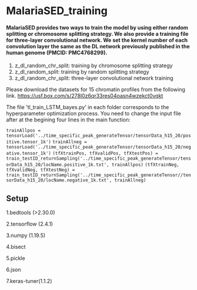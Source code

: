# MalariaSED_training
#### MalariaSED provides two ways to train the model by using either random splitting or chromosome splitting strategy. We also provide a training file for three-layer convolutional network. We set the kernel number of each convolution layer the same as the DL network previously published in the human genome (PMCID: PMC4768299). 

1. z_dl_random_chr_split: training by chromosome splitting strategy
2. z_dl_random_split: training by random splitting strategy
3. z_dl_random_chr_split: three-layer convolutional network training

Please download the datasets for 15 chromatin profiles from the following link. 
https://usf.box.com/s/278l0z6qr33res04oasn4wzekct0vqkt

The file 'tl_train_LSTM_bayes.py' in each folder corresponds to the hyperparameter optimization process. You need to change the input file after at the begining four lines in the main function:

`trainAllpos = tensorLoad('../time_specific_peak_generateTensor/tensorData_h15_20/positive.tensor_1k')`
`trainAllneg = tensorLoad('../time_specific_peak_generateTensor/tensorData_h15_20/negative.tensor_1k')`
`(tfXtrainPos, tfXvalidPos, tfXtestPos) = train_testID_returnSampling('../time_specific_peak_generateTensor/tensorData_h15_20/locName.positive_1k.txt', trainAllpos)`
`(tfXtrainNeg, tfXvalidNeg, tfXtestNeg) = train_testID_returnSampling('../time_specific_peak_generateTensor//tensorData_h15_20/locName.negative_1k.txt', trainAllneg)`


## Setup
1.bedtools (>2.30.0)

2.tensorflow (2.4.1)

3.numpy (1.19.5)

4.bisect

5.pickle

6.json

7.keras-tuner(1.1.2)
